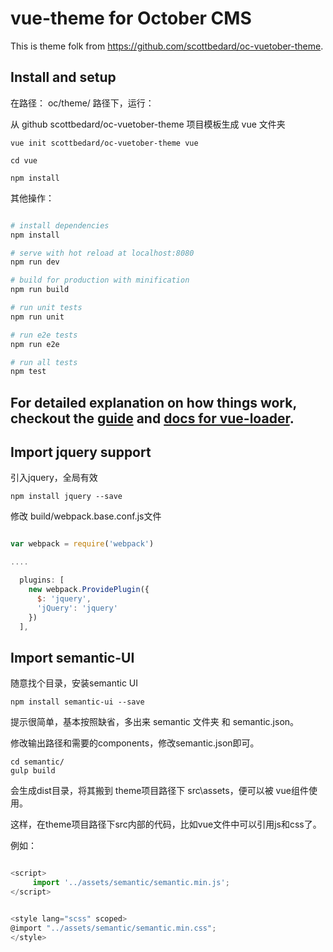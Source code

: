 # vue-theme for October CMS

This is theme folk from https://github.com/scottbedard/oc-vuetober-theme.


## Install and setup 

在路径： oc/theme/ 路径下，运行：

从 github scottbedard/oc-vuetober-theme 项目模板生成 vue 文件夹

	vue init scottbedard/oc-vuetober-theme vue

	cd vue

	npm install
	
其他操作：
``` bash

# install dependencies
npm install

# serve with hot reload at localhost:8080
npm run dev

# build for production with minification
npm run build

# run unit tests
npm run unit

# run e2e tests
npm run e2e

# run all tests
npm test
```

For detailed explanation on how things work, checkout the [guide](http://vuejs-templates.github.io/webpack/) and [docs for vue-loader](http://vuejs.github.io/vue-loader).
----


## Import jquery support

引入jquery，全局有效
	
	npm install jquery --save

修改 build/webpack.base.conf.js文件

```javascript

var webpack = require('webpack')

....

  plugins: [
    new webpack.ProvidePlugin({
      $: 'jquery',
      'jQuery': 'jquery'
    })
  ],

```

## Import semantic-UI

随意找个目录，安装semantic UI

	npm install semantic-ui --save

提示很简单，基本按照缺省，多出来 semantic 文件夹 和 semantic.json。

修改输出路径和需要的components，修改semantic.json即可。

	cd semantic/
	gulp build

会生成dist目录，将其搬到 theme项目路径下 src\assets，便可以被 vue组件使用。

这样，在theme项目路径下src内部的代码，比如vue文件中可以引用js和css了。

例如：

```javascript

<script>
     import '../assets/semantic/semantic.min.js';
</script>


<style lang="scss" scoped>
@import "../assets/semantic/semantic.min.css";
</style>

```




